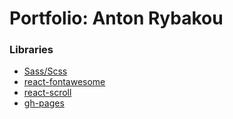 # Portfolio: Anton Rybakou


### Libraries
- [Sass/Scss](https://sass-lang.com/)
- [react-fontawesome](https://fontawesome.com/)
- [react-scroll](https://yarnpkg.com/package/react-scroll)
- [gh-pages](https://yarnpkg.com/package/gh-pages)